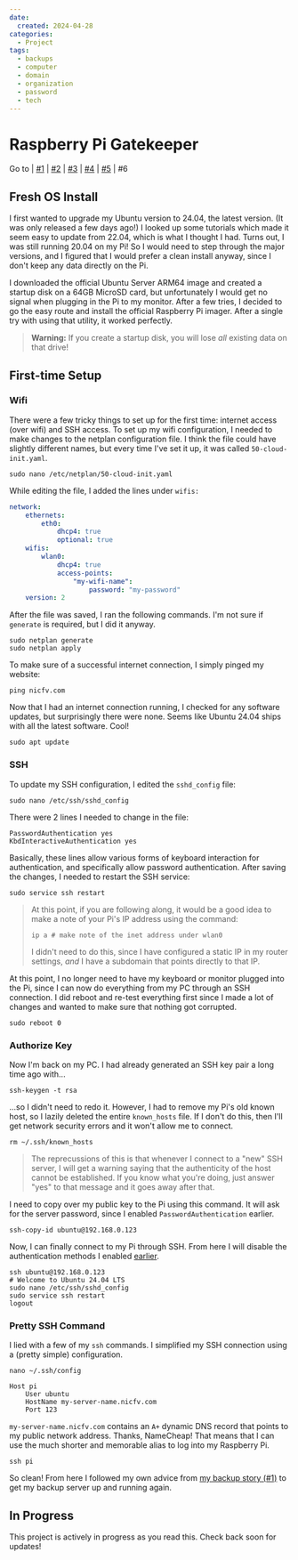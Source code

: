 ```yaml
---
date:
  created: 2024-04-28
categories:
  - Project
tags:
  - backups
  - computer
  - domain
  - organization
  - password
  - tech
---
```

# Raspberry Pi Gatekeeper

Go to
| [\#1](./2024-02-11-backup.md)
| [\#2](./2024-02-18-passwords.md)
| [\#3](./2024-02-25-gmails.md)
| [\#4](./2024-02-26-github.md)
| [\#5](./2024-03-11-mail-plus.md)
| \#6

<!-- more -->

## Fresh OS Install

I first wanted to upgrade my Ubuntu version to 24.04, the latest version. (It was only released a few days ago!) I looked up some tutorials which made it seem easy to update from 22.04, which is what I thought I had. Turns out, I was still running 20.04 on my Pi! So I would need to step through the major versions, and I figured that I would prefer a clean install anyway, since I don't keep any data directly on the Pi.

I downloaded the official Ubuntu Server ARM64 image and created a startup disk on a 64GB MicroSD card, but unfortunately I would get no signal when plugging in the Pi to my monitor. After a few tries, I decided to go the easy route and install the official Raspberry Pi imager. After a single try with using that utility, it worked perfectly.

> **Warning:** If you create a startup disk, you will lose *all* existing data on that drive!

## First-time Setup

### Wifi

There were a few tricky things to set up for the first time: internet access (over wifi) and SSH access. To set up my wifi configuration, I needed to make changes to the netplan configuration file. I think the file could have slightly different names, but every time I've set it up, it was called `50-cloud-init.yaml`.

```shell
sudo nano /etc/netplan/50-cloud-init.yaml
```

While editing the file, I added the lines under `wifis:`

```yaml
network:
    ethernets:
        eth0:
            dhcp4: true
            optional: true
    wifis:
        wlan0:
            dhcp4: true
            access-points:
                "my-wifi-name":
                    password: "my-password"
    version: 2
```

After the file was saved, I ran the following commands. I'm not sure if `generate` is required, but I did it anyway.

```shell
sudo netplan generate
sudo netplan apply
```

To make sure of a successful internet connection, I simply pinged my website:

```shell
ping nicfv.com
```

Now that I had an internet connection running, I checked for any software updates, but surprisingly there were none. Seems like Ubuntu 24.04 ships with all the latest software. Cool!

```shell
sudo apt update
```

### SSH

To update my SSH configuration, I edited the `sshd_config` file:

```shell
sudo nano /etc/ssh/sshd_config
```

There were 2 lines I needed to change in the file:

```
PasswordAuthentication yes
KbdInteractiveAuthentication yes
```

Basically, these lines allow various forms of keyboard interaction for authentication, and specifically allow password authentication. After saving the changes, I needed to restart the SSH service:

```shell
sudo service ssh restart
```

> At this point, if you are following along, it would be a good idea to make a note of your Pi's IP address using the command:
> ```shell
> ip a # make note of the inet address under wlan0
> ```
> I didn't need to do this, since I have configured a static IP in my router settings, *and* I have a subdomain that points directly to that IP.

At this point, I no longer need to have my keyboard or monitor plugged into the Pi, since I can now do everything from my PC through an SSH connection. I did reboot and re-test everything first since I made a lot of changes and wanted to make sure that nothing got corrupted.

```shell
sudo reboot 0
```

### Authorize Key

Now I'm back on my PC. I had already generated an SSH key pair a long time ago with...

```shell
ssh-keygen -t rsa
```

...so I didn't need to redo it. However, I had to remove my Pi's old known host, so I lazily deleted the entire `known_hosts` file. If I don't do this, then I'll get network security errors and it won't allow me to connect.

```shell
rm ~/.ssh/known_hosts
```

> The reprecussions of this is that whenever I connect to a "new" SSH server, I will get a warning saying that the authenticity of the host cannot be established. If you know what you're doing, just answer "yes" to that message and it goes away after that.

I need to copy over my public key to the Pi using this command. It will ask for the server password, since I enabled `PasswordAuthentication` earlier.

```shell
ssh-copy-id ubuntu@192.168.0.123
```

Now, I can finally connect to my Pi through SSH. From here I will disable the authentication methods I enabled [earlier](#ssh).

```shell
ssh ubuntu@192.168.0.123
# Welcome to Ubuntu 24.04 LTS
sudo nano /etc/ssh/sshd_config
sudo service ssh restart
logout
```

### Pretty SSH Command

I lied with a few of my `ssh` commands. I simplified my SSH connection using a (pretty simple) configuration.

```shell
nano ~/.ssh/config
```

```
Host pi
    User ubuntu
    HostName my-server-name.nicfv.com
    Port 123
```

`my-server-name.nicfv.com` contains an `A+` dynamic DNS record that points to my public network address. Thanks, NameCheap! That means that I can use the much shorter and memorable alias to log into my Raspberry Pi.

```shell
ssh pi
```

So clean! From here I followed my own advice from [my backup story (#1)](./2024-02-11-backup.md) to get my backup server up and running again.

## In Progress

This project is actively in progress as you read this. Check back soon for updates!